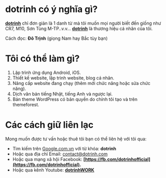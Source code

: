 
# **dotrinh có ý nghĩa gì?**

[**dotrinh**](https://dotrinh.com/)  chỉ đơn giản là 1 danh từ mà tôi muốn mọi người biết đến giống như CR7, M10, Sơn Tùng M-TP..v.v…  [**dotrinh**](https://dotrinh.com/)  là thương hiệu cá nhân của tôi.

Cách đọc:  **Đô Trịnh**  (giọng Nam hay Bắc tùy bạn)

# **Tôi có thể làm gì?**

1.  Lập trình ứng dụng Android, iOS.
2.  Thiết kế website, lập trình website, blog cá nhân.
3.  Nâng cấp website đang chạy (thêm mới chức năng hoặc sửa chức năng).
4.  Dịch văn bản tiếng Nhật, tiếng Anh và ngược lại.
5.  Bán theme WordPress có bản quyền do chính tôi tạo và trên themeforest.

# Các cách giữ liên lạc

Mong muốn được tư vấn hoặc thuê tôi bạn có thể liên hệ với tôi qua:

-   Tìm kiếm trên [Google.com.vn](https://www.google.com.vn/) với từ khóa:  **dotrinh**
-   Hoặc qua địa chỉ Email: [contact@dotrinh.com](mailto:contact@dotrinh.com)
-   Hoặc qua mạng xã hội Facebook: **[https://fb.com/dotrinhofficial](https://fb.com/dotrinhofficial).**
-   Hoặc qua kênh Youtube: **[dotrinhWORK](https://www.youtube.com/channel/UC7ozfyegIzC6rSLOELHWr7g?sub_confirmation=1)**
